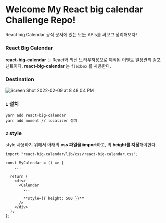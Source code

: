 # Welcome My React big calendar Challenge Repo!
React big Calendar 공식 문서에 있는 모든 APIs를 써보고 정리해보자!

### React Big Calendar
**react-big-calendar** 는 React와 최신 브라우저용으로 제작된 이벤트 일정관리 컴포넌트이다.
**react-big-calendar** 는 `flexbox` 를 사용한다.

### Destination
![Screen Shot 2022-02-09 at 8 48 04 PM](https://user-images.githubusercontent.com/88179771/169414476-83e1fa68-332f-4226-a1cc-8f9631a6713e.png)

### `1` 설치
```tsx
yarn add react-big-calendar
yarn add moment // localizer 설치
```

### `2` style

style 사용하기 위해서 아래의 **css 파일을 import**하고, <Calendar>의 **height를 지정**해야한다.

```tsx
import "react-big-calendar/lib/css/react-big-calendar.css";

const MyCalendar = () => {
	...

  return (
    <div>
      <Calendar
        ...

        **style={{ height: 500 }}**
      />
    </div>
  );
};
```
